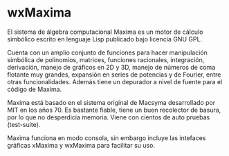 # wxMaxima

El sistema de álgebra computacional Maxima es un motor de cálculo simbólico escrito en lenguaje Lisp publicado bajo licencia GNU GPL.

Cuenta con un amplio conjunto de funciones para hacer manipulación simbólica de polinomios, matrices, funciones racionales, integración, derivación, manejo de gráficos en 2D y 3D, manejo de números de coma flotante muy grandes, expansión en series de potencias y de Fourier, entre otras funcionalidades. Además tiene un depurador a nivel de fuente para el código de Maxima.

Maxima está basado en el sistema original de Macsyma desarrollado por MIT en los años 70. Es bastante fiable, tiene un buen recolector de basura, por lo que no desperdicia memoria. Viene con cientos de auto pruebas (test-suite).

Maxima funciona en modo consola, sin embargo incluye las intefaces gráficas xMaxima y wxMaxima para facilitar su uso.
